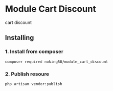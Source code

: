 # Module Cart Discount

cart discount

## Installing

### 1. Install from composer
```
composer required noking50/module_cart_discount
```

### 2. Publish resoure
```
php artisan vendor:publish
```
